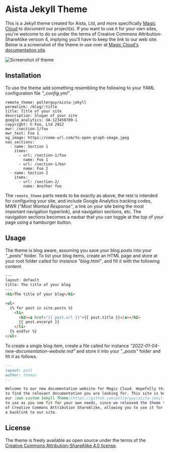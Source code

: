 
# Aista Jekyll Theme

This is a Jekyll theme created for Aista, Ltd, and more specifically [Magic Cloud](https://polterguy.github.io/) to
document our project(s). If you want to use it for your own sites, you're welcome to do so under the terms of 
Creative Commons Attribution-ShareAlike version 4, implying you'll have to keep the link to our web site. Below
is a screenshot of the theme in use over at [Magic Cloud's documentation site](https://polterguy.github.io/).

![Screenshot of theme](https://raw.githubusercontent.com/polterguy/aista-jekyll/master/screenshot.jpg)


## Installation

To use the theme add something resembling the following to your YAML configuration file _"\_config.yml"_.

```
remote_theme: polterguy/aista-jekyll
permalink: /blog/:title
title: Title of your site
description: Slogan of your site
google_analytics: UA-123456789-1
copyright: © Foo, Ltd 2022
mwr: /section-1/foo
mwr_text: Foo 1
og_image: https://some-url.com/to-open-graph-image.jpeg
nav_sections:
  - name: Section 1
    items:
      - url: /section-1/foo
        name: Foo 1
      - url: /section-1/bar
        name: Foo 2
  - name: Section 2
    items:
      - url: /section-2/
        name: Another foo
```

The `remote_theme` parts needs to be exactly as above, the rest is intended for configuring your site, and include
Google Analytics tracking codes, MWR (_"Most Wanted Response"_, a link on your site being the most important navigation hyperlink),
and navigation sections, etc. The navigation sections becomes a navbar that you can toggle at the top of your page
using a hamburger button.

## Usage

The theme is blog aware, assuming you save your blog posts into your _"\_posts"_ folder. To list your blog items, create
an HTML page and store at your root folder called for instance _"blog.html"_, and fill it with the following content.

```html
---
layout: default
title: The title of your blog
---
<h1>The title of your blog</h1>

<ul>
  {% for post in site.posts %}
    <li>
      <h2><a href="{{ post.url }}">{{ post.title }}</a></h2>
      {{ post.excerpt }}
    </li>
  {% endfor %}
</ul>
```

To create a single blog item, create a file called for instance _"2022-01-04-new-documentation-website.md"_ and store it
into your _"\_posts"_ folder and fill it as follows.

```markdown
---
layout: post
author: thomas
---

Welcome to our new documentation website for Magic Cloud. Hopefully this will make it easier for you
to find the relevant documentation you are looking for. This site is hosted by GitHub, and we created
our [own custom Jekyll Theme](https://github.com/polterguy/aista-jekyll) for it, which you are free
to use as you see fit for your own needs, since we released the theme to the public under the terms
of Creative Commons Attribution ShareAlike, allowing you to use it for free as long as you provide
a backlink to our site.
```

## License

The theme is freely available as open source under the terms of the [Creative Commons Attribution-ShareAlike 4.0 license](https://creativecommons.org/licenses/by-sa/4.0/legalcode).


